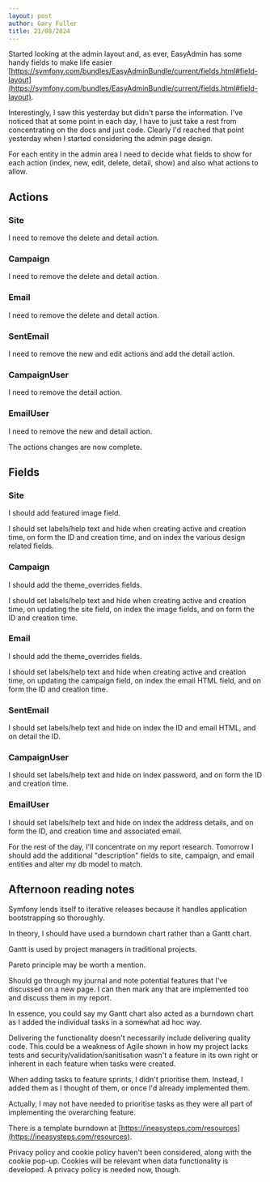 ```yaml
---
layout: post
author: Gary Fuller
title: 21/08/2024
---
```


Started looking at the admin layout and, as ever, EasyAdmin has some handy fields to make life easier [https://symfony.com/bundles/EasyAdminBundle/current/fields.html#field-layout](https://symfony.com/bundles/EasyAdminBundle/current/fields.html#field-layout).

Interestingly, I saw this yesterday but didn't parse the information. I've noticed that at some point in each day, I have to just take a rest from concentrating on the docs and just code. Clearly I'd reached that point yesterday when I started considering the admin page design. 

For each entity in the admin area I need to decide what fields to show for each action (index, new, edit, delete, detail, show) and also what actions to allow. 

## Actions

### Site

I need to remove the delete and detail action.

### Campaign

I need to remove the delete and detail action.

### Email

I need to remove the delete and detail action.

### SentEmail

I need to remove the new and edit actions and add the detail action.

### CampaignUser

I need to remove the detail action.

### EmailUser

I need to remove the new and detail action.

The actions changes are now complete.

## Fields

### Site

I should add featured image field.

I should set labels/help text and hide when creating active and creation time, on form the ID and creation time, and on index the various design related fields. 

### Campaign

I should add the theme_overrides fields.

I should set labels/help text and hide when creating active and creation time, on updating the site field, on index the image fields, and on form the ID and creation time.

### Email

I should add the theme_overrides fields.

I should set labels/help text and hide when creating active and creation time, on updating the campaign field, on index the email HTML field, and on form the ID and creation time.

### SentEmail

I should set labels/help text and hide on index the ID and email HTML, and on detail the ID.

### CampaignUser

I should set labels/help text and hide on index password, and on form the ID and creation time.

### EmailUser

I should set labels/help text and hide on index the address details, and on form the ID, and creation time and associated email.

For the rest of the day, I'll concentrate on my report research. Tomorrow I should add the additional "description" fields to site, campaign, and email entities and alter my db model to match. 

## Afternoon reading notes

Symfony lends itself to iterative releases because it handles application bootstrapping so thoroughly.
 
In theory, I should have used a burndown chart rather than a Gantt chart.
 
Gantt is used by project managers in traditional projects.
 
Pareto principle may be worth a mention. 
 
Should go through my journal and note potential features that I've discussed on a new page. I can then mark any that are implemented too and discuss them in my report.
 
In essence, you could say my Gantt chart also acted as a burndown chart as I added the individual tasks in a somewhat ad hoc way.
 
Delivering the functionality doesn't necessarily include delivering quality code. This could be a weakness of Agile shown in how my project lacks tests and security/validation/sanitisation wasn't a feature in its own right or inherent in each feature when tasks were created.
 
When adding tasks to feature sprints, I didn't prioritise them. Instead, I added them as I thought of them, or once I'd already implemented them.
 
Actually, I may not have needed to prioritise tasks as they were all part of implementing the overarching feature. 
 
There is a template burndown at [https://ineasysteps.com/resources](https://ineasysteps.com/resources).

Privacy policy and cookie policy haven't been considered, along with the cookie pop-up. Cookies will be relevant when data functionality is developed. A privacy policy is needed now, though.
